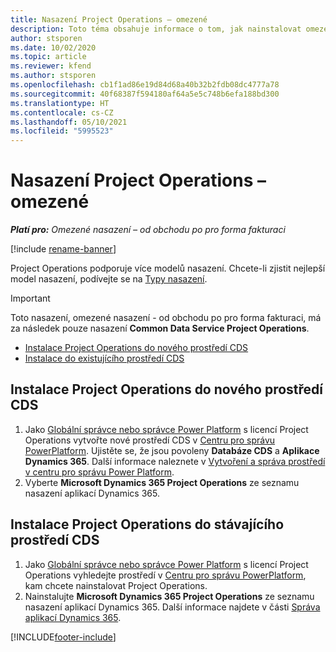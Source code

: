```yaml
---
title: Nasazení Project Operations – omezené
description: Toto téma obsahuje informace o tom, jak nainstalovat omezené nasazení Project Operations - od obchodu po pro forma fakturaci.
author: stsporen
ms.date: 10/02/2020
ms.topic: article
ms.reviewer: kfend
ms.author: stsporen
ms.openlocfilehash: cb1f1ad86e19d84d68a40b32b2fdb08dc4777a78
ms.sourcegitcommit: 40f68387f594180af64a5e5c748b6efa188bd300
ms.translationtype: HT
ms.contentlocale: cs-CZ
ms.lasthandoff: 05/10/2021
ms.locfileid: "5995523"
---
```

# <a name="deploy-project-operations---lite"></a>Nasazení Project Operations – omezené

_**Platí pro:** Omezené nasazení – od obchodu po pro forma fakturaci_

[!include [rename-banner](~/includes/cc-data-platform-banner.md)]

Project Operations podporuje více modelů nasazení. Chcete-li zjistit nejlepší model nasazení, podívejte se na [Typy nasazení](determine-deployment-type.md).


> [!IMPORTANT]
> Toto nasazení, omezené nasazení - od obchodu po pro forma fakturaci, má za následek pouze nasazení **Common Data Service Project Operations**.

- [Instalace Project Operations do nového prostředí CDS](#new)
- [Instalace do existujícího prostředí CDS](#existing)



## <a name="install-project-operations-to-a-new-cds-environment"></a><a name="new"></a>Instalace Project Operations do nového prostředí CDS

1. Jako [Globální správce nebo správce Power Platform](/power-platform/admin/global-service-administrators-can-administer-without-license) s licencí Project Operations vytvořte nové prostředí CDS v [Centru pro správu PowerPlatform](https://admin.powerplatform.com). Ujistěte se, že jsou povoleny **Databáze CDS** a **Aplikace Dynamics 365**. Další informace naleznete v [Vytvoření a správa prostředí v centru pro správu Power Platform](/power-platform/admin/create-environment#create-an-environment-in-the-power-platform-admin-center).
2. Vyberte **Microsoft Dynamics 365 Project Operations** ze seznamu nasazení aplikací Dynamics 365.


## <a name="install-project-operations-to-an-existing-cds-environment"></a><a name="existing"></a>Instalace Project Operations do stávajícího prostředí CDS

1. Jako [Globální správce nebo správce Power Platform](/power-platform/admin/global-service-administrators-can-administer-without-license) s licencí Project Operations vyhledejte prostředí v [Centru pro správu PowerPlatform](https://admin.powerplatform.com), kam chcete nainstalovat Project Operations.
2. Nainstalujte **Microsoft Dynamics 365 Project Operations** ze seznamu nasazení aplikací Dynamics 365. Další informace najdete v části [Správa aplikací Dynamics 365](/power-platform/admin/manage-apps).




[!INCLUDE[footer-include](../includes/footer-banner.md)]